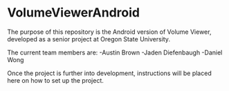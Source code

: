 # VolumeViewerAndroid
The purpose of this repository is the Android version of Volume Viewer, developed as a senior project at Oregon State University. 

The current team members are:
-Austin Brown
-Jaden Diefenbaugh
-Daniel Wong

Once the project is further into development, instructions will be placed here on how to set up the project.
